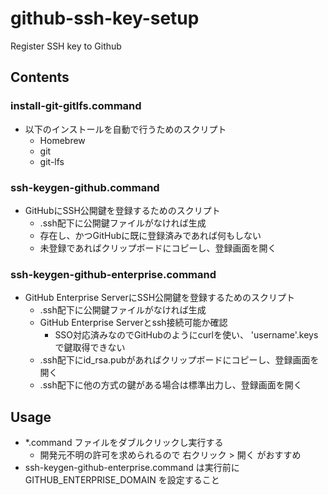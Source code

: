 # github-ssh-key-setup
Register SSH key to Github

## Contents
### install-git-gitlfs.command
- 以下のインストールを自動で行うためのスクリプト
  - Homebrew
  - git
  - git-lfs

### ssh-keygen-github.command
- GitHubにSSH公開鍵を登録するためのスクリプト
  - .ssh配下に公開鍵ファイルがなければ生成
  - 存在し、かつGitHubに既に登録済みであれば何もしない
  - 未登録であればクリップボードにコピーし、登録画面を開く

### ssh-keygen-github-enterprise.command
- GitHub Enterprise ServerにSSH公開鍵を登録するためのスクリプト
  - .ssh配下に公開鍵ファイルがなければ生成
  - GitHub Enterprise Serverとssh接続可能か確認
    - SSO対応済みなのでGitHubのようにcurlを使い、 'username'.keys で鍵取得できない
  - .ssh配下にid_rsa.pubがあればクリップボードにコピーし、登録画面を開く
  - .ssh配下に他の方式の鍵がある場合は標準出力し、登録画面を開く

## Usage
- *.command ファイルをダブルクリックし実行する
  - 開発元不明の許可を求められるので 右クリック > 開く がおすすめ
- ssh-keygen-github-enterprise.command は実行前に GITHUB_ENTERPRISE_DOMAIN を設定すること
